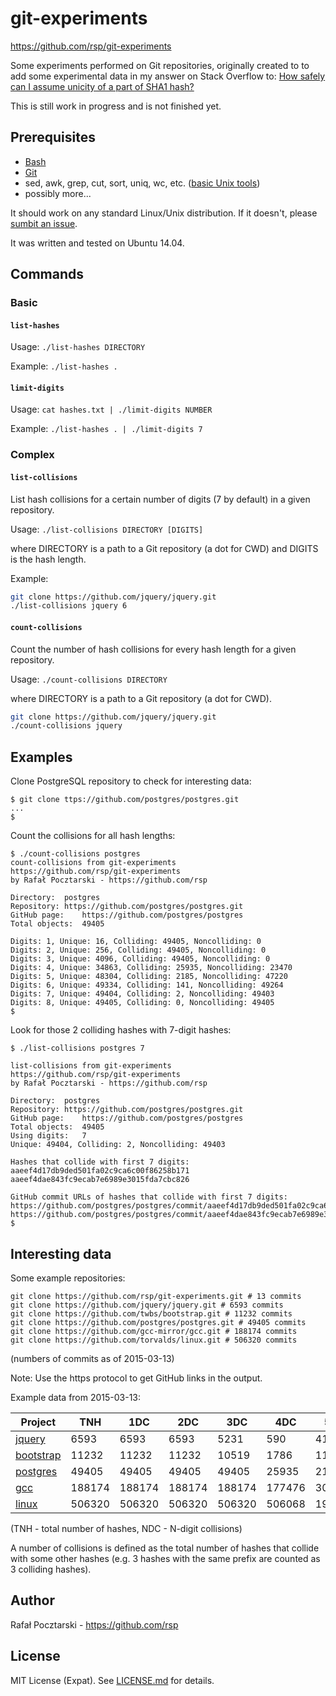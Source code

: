 git-experiments
===============

https://github.com/rsp/git-experiments

Some experiments performed on Git repositories, originally created
to to add some experimental data in my answer on Stack Overflow to:
[How safely can I assume unicity of a part of SHA1 hash?](http://stackoverflow.com/questions/5388781/how-safely-can-i-assume-unicity-of-a-part-of-sha1-hash/5388847#5388847)

This is still work in progress and is not finished yet.

Prerequisites
-------------
* [Bash](https://www.gnu.org/software/bash/)
* [Git](http://git-scm.com/)
* sed, awk, grep, cut, sort, uniq, wc, etc. ([basic Unix tools](http://www.cs.toronto.edu/~maclean/csc209/unixtools.html))
* possibly more...

It should work on any standard Linux/Unix distribution. If it doesn't,
please [sumbit an issue](https://github.com/rsp/git-experiments/issues).

It was written and tested on Ubuntu 14.04.

Commands
--------

### Basic

#### `list-hashes`

Usage: `./list-hashes DIRECTORY`

Example: `./list-hashes .`

#### `limit-digits`

Usage: `cat hashes.txt | ./limit-digits NUMBER`

Example: `./list-hashes . | ./limit-digits 7`

### Complex

#### `list-collisions`

List hash collisions for a certain number of digits (7 by default) in a given repository.

Usage: `./list-collisions DIRECTORY [DIGITS]`

where DIRECTORY is a path to a Git repository (a dot for CWD) and DIGITS is the hash length.

Example:

```bash
git clone https://github.com/jquery/jquery.git
./list-collisions jquery 6
```

#### `count-collisions`

Count the number of hash collisions for every hash length for a given repository.

Usage: `./count-collisions DIRECTORY`

where DIRECTORY is a path to a Git repository (a dot for CWD).

```bash
git clone https://github.com/jquery/jquery.git
./count-collisions jquery
```

Examples
--------

Clone PostgreSQL repository to check for interesting data:

```
$ git clone ttps://github.com/postgres/postgres.git
...
$
```

Count the collisions for all hash lengths:
```
$ ./count-collisions postgres
count-collisions from git-experiments
https://github.com/rsp/git-experiments
by Rafał Pocztarski - https://github.com/rsp

Directory:	postgres
Repository:	https://github.com/postgres/postgres.git
GitHub page:	https://github.com/postgres/postgres
Total objects:	49405

Digits: 1, Unique: 16, Colliding: 49405, Noncolliding: 0
Digits: 2, Unique: 256, Colliding: 49405, Noncolliding: 0
Digits: 3, Unique: 4096, Colliding: 49405, Noncolliding: 0
Digits: 4, Unique: 34863, Colliding: 25935, Noncolliding: 23470
Digits: 5, Unique: 48304, Colliding: 2185, Noncolliding: 47220
Digits: 6, Unique: 49334, Colliding: 141, Noncolliding: 49264
Digits: 7, Unique: 49404, Colliding: 2, Noncolliding: 49403
Digits: 8, Unique: 49405, Colliding: 0, Noncolliding: 49405
$
```

Look for those 2 colliding hashes with 7-digit hashes:

```
$ ./list-collisions postgres 7

list-collisions from git-experiments
https://github.com/rsp/git-experiments
by Rafał Pocztarski - https://github.com/rsp

Directory:	postgres
Repository:	https://github.com/postgres/postgres.git
GitHub page:	https://github.com/postgres/postgres
Total objects:	49405
Using digits:	7
Unique: 49404, Colliding: 2, Noncolliding: 49403

Hashes that collide with first 7 digits:
aaeef4d17db9ded501fa02c9ca6c00f86258b171
aaeef4dae843fc9ecab7e6989e3015fda7cbc826

GitHub commit URLs of hashes that collide with first 7 digits:
https://github.com/postgres/postgres/commit/aaeef4d17db9ded501fa02c9ca6c00f86258b171
https://github.com/postgres/postgres/commit/aaeef4dae843fc9ecab7e6989e3015fda7cbc826
$
```

Interesting data
----------------

Some example repositories:

```
git clone https://github.com/rsp/git-experiments.git # 13 commits
git clone https://github.com/jquery/jquery.git # 6593 commits
git clone https://github.com/twbs/bootstrap.git # 11232 commits
git clone https://github.com/postgres/postgres.git # 49405 commits
git clone https://github.com/gcc-mirror/gcc.git # 188174 commits
git clone https://github.com/torvalds/linux.git # 506320 commits
```

(numbers of commits as of 2015-03-13)

Note: Use the https protocol to get GitHub links in the output.

Example data from 2015-03-13:

Project | TNH | 1DC | 2DC | 3DC | 4DC | 5DC | 6DC | 7DC | 8DC | 9DC | 10DC
------- | --- | --- | --- | --- | --- | --- | --- | --- | --- | --- | ----
[jquery](https://github.com/jquery/jquery) | 6593 | 6593 | 6593 | 5231 | 590 | 41 | 4 | 0 | 0 | 0 | 0
[bootstrap](https://github.com/twbs/bootstrap) | 11232 | 11232 | 11232 | 10519 | 1786 | 118 | 6 | 0 | 0 | 0 | 0
[postgres](https://github.com/postgres/postgres) | 49405 | 49405 | 49405 | 49405 | 25935 | 2185 | 141 | 2 | 0 | 0 | 0
[gcc](https://github.com/gcc-mirror/gcc) | 188174 | 188174 | 188174 | 188174 | 177476 | 30726 | 2092 | 144 | 10 | 0 | 0
[linux](https://github.com/torvalds/linux) | 506320 | 506320 | 506320 | 506320 | 506068 | 193608 | 14947 | 924 | 54 | 0 | 0

(TNH - total number of hashes, NDC - N-digit collisions)

A number of collisions is defined as the total number of hashes that collide with some other hashes (e.g. 3 hashes with the same prefix are counted as 3 colliding hashes).

Author
------
Rafał Pocztarski - https://github.com/rsp

License
-------
MIT License (Expat). See [LICENSE.md](LICENSE.md) for details.
